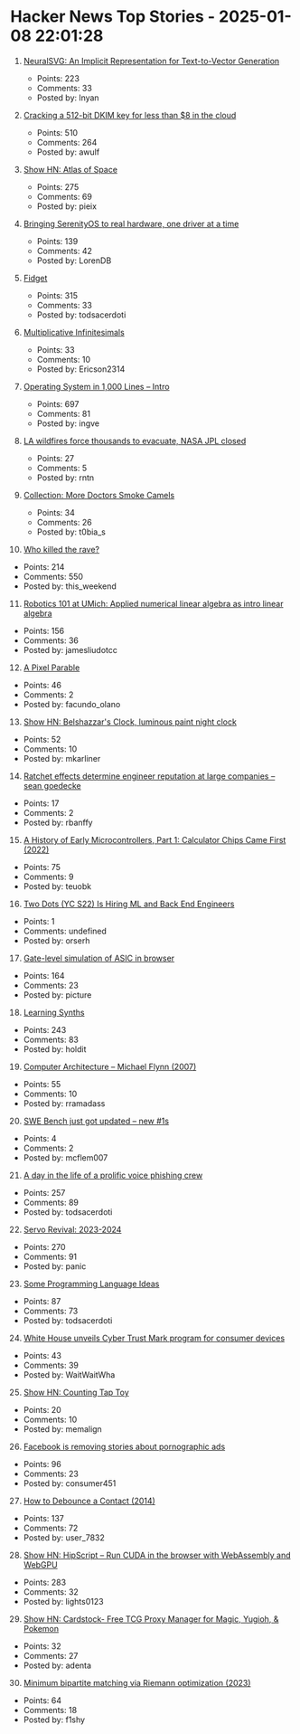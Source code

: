 # Hacker News Top Stories - 2025-01-08 22:01:28

1. [NeuralSVG: An Implicit Representation for Text-to-Vector Generation](https://sagipolaczek.github.io/NeuralSVG/)
   - Points: 223
   - Comments: 33
   - Posted by: lnyan

2. [Cracking a 512-bit DKIM key for less than $8 in the cloud](https://dmarcchecker.app/articles/crack-512-bit-dkim-rsa-key)
   - Points: 510
   - Comments: 264
   - Posted by: awulf

3. [Show HN: Atlas of Space](https://atlasof.space/)
   - Points: 275
   - Comments: 69
   - Posted by: pieix

4. [Bringing SerenityOS to real hardware, one driver at a time](https://sdomi.pl/weblog/23-serenityos-realhw/)
   - Points: 139
   - Comments: 42
   - Posted by: LorenDB

5. [Fidget](https://www.mattkeeter.com/projects/fidget/)
   - Points: 315
   - Comments: 33
   - Posted by: todsacerdoti

6. [Multiplicative Infinitesimals](https://github.com/Ericson2314/baccumulation/blob/main/math/multiplicative-infinitesimals.md)
   - Points: 33
   - Comments: 10
   - Posted by: Ericson2314

7. [Operating System in 1,000 Lines – Intro](https://operating-system-in-1000-lines.vercel.app/en)
   - Points: 697
   - Comments: 81
   - Posted by: ingve

8. [LA wildfires force thousands to evacuate, NASA JPL closed](https://www.theregister.com/2025/01/08/los_angeles_fires_jpl/)
   - Points: 27
   - Comments: 5
   - Posted by: rntn

9. [Collection: More Doctors Smoke Camels](https://tobacco.stanford.edu/cigarettes/doctors-smoking/more-doctors-smoke-camels/)
   - Points: 34
   - Comments: 26
   - Posted by: t0bia_s

10. [Who killed the rave?](https://www.ft.com/content/2138e940-0c81-44b0-87a7-325f278413e1)
   - Points: 214
   - Comments: 550
   - Posted by: this_weekend

11. [Robotics 101 at UMich: Applied numerical linear algebra as intro linear algebra](https://robotics.umich.edu/academics/courses/course-offerings/rob101-fall-2020/)
   - Points: 156
   - Comments: 36
   - Posted by: jamesliudotcc

12. [A Pixel Parable](https://olano.dev/blog/a-pixel-parable/)
   - Points: 46
   - Comments: 2
   - Posted by: facundo_olano

13. [Show HN: Belshazzar's Clock, luminous paint night clock](https://blog.karliner.net/projects/belshazzars-clock/)
   - Points: 52
   - Comments: 10
   - Posted by: mkarliner

14. [Ratchet effects determine engineer reputation at large companies – sean goedecke](https://www.seangoedecke.com/ratchet-effects/)
   - Points: 17
   - Comments: 2
   - Posted by: rbanffy

15. [A History of Early Microcontrollers, Part 1: Calculator Chips Came First (2022)](https://www.eejournal.com/article/a-history-of-early-microcontrollers-part-1-calculator-chips-came-first/)
   - Points: 75
   - Comments: 9
   - Posted by: teuobk

16. [Two Dots (YC S22) Is Hiring ML and Back End Engineers](https://www.ycombinator.com/companies/two-dots/jobs/97PTcHT-machine-learning-engineer)
   - Points: 1
   - Comments: undefined
   - Posted by: orserh

17. [Gate-level simulation of ASIC in browser](https://znah.net/tt09/)
   - Points: 164
   - Comments: 23
   - Posted by: picture

18. [Learning Synths](https://learningsynths.ableton.com)
   - Points: 243
   - Comments: 83
   - Posted by: holdit

19. [Computer Architecture – Michael Flynn (2007)](https://onlinelibrary.wiley.com/doi/full/10.1002/9780470050118.ecse071)
   - Points: 55
   - Comments: 10
   - Posted by: rramadass

20. [SWE Bench just got updated – new #1s](https://www.swebench.com/)
   - Points: 4
   - Comments: 2
   - Posted by: mcflem007

21. [A day in the life of a prolific voice phishing crew](https://krebsonsecurity.com/2025/01/a-day-in-the-life-of-a-prolific-voice-phishing-crew/)
   - Points: 257
   - Comments: 89
   - Posted by: todsacerdoti

22. [Servo Revival: 2023-2024](https://blogs.igalia.com/mrego/servo-revival-2023-2024/)
   - Points: 270
   - Comments: 91
   - Posted by: panic

23. [Some Programming Language Ideas](https://jerf.org/iri/post/2025/programming_language_ideas/)
   - Points: 87
   - Comments: 73
   - Posted by: todsacerdoti

24. [White House unveils Cyber Trust Mark program for consumer devices](https://www.nextgov.com/cybersecurity/2025/01/white-house-unveils-cyber-trust-mark-program-consumer-devices/401991/)
   - Points: 43
   - Comments: 39
   - Posted by: WaitWaitWha

25. [Show HN: Counting Tap Toy](https://memalign.github.io/m/counting/index.html)
   - Points: 20
   - Comments: 10
   - Posted by: memalign

26. [Facebook is removing stories about pornographic ads](https://www.404media.co/facebook-is-censoring-404-media-stories-about-facebooks-censorship/)
   - Points: 96
   - Comments: 23
   - Posted by: consumer451

27. [How to Debounce a Contact (2014)](https://www.ganssle.com/debouncing.htm)
   - Points: 137
   - Comments: 72
   - Posted by: user_7832

28. [Show HN: HipScript – Run CUDA in the browser with WebAssembly and WebGPU](https://hipscript.lights0123.com/)
   - Points: 283
   - Comments: 32
   - Posted by: lights0123

29. [Show HN: Cardstock- Free TCG Proxy Manager for Magic, Yugioh, & Pokemon](https://cardstock.denta.co)
   - Points: 32
   - Comments: 27
   - Posted by: adenta

30. [Minimum bipartite matching via Riemann optimization (2023)](https://ocramz.github.io/posts/2023-12-21-assignment-riemann-opt.html)
   - Points: 64
   - Comments: 18
   - Posted by: f1shy

